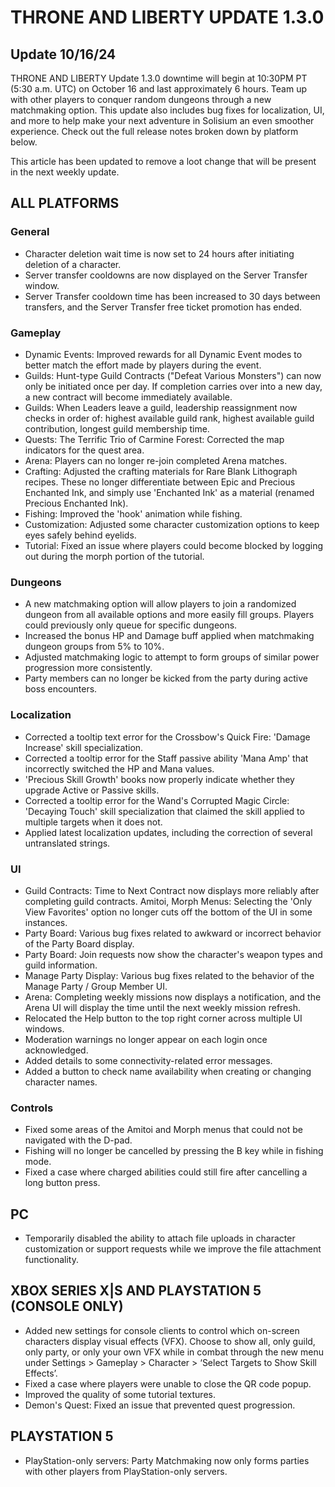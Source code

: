 # THRONE AND LIBERTY UPDATE 1.3.0
## Update 10/16/24
THRONE AND LIBERTY Update 1.3.0 downtime will begin at 10:30PM PT (5:30 a.m. UTC) on October 16 and last approximately 6 hours. Team up with other players to conquer random dungeons through a new matchmaking option. This update also includes bug fixes for localization, UI, and more to help make your next adventure in Solisium an even smoother experience. Check out the full release notes broken down by platform below.

This article has been updated to remove a loot change that will be present in the next weekly update.

## ALL PLATFORMS

### General

- Character deletion wait time is now set to 24 hours after initiating deletion of a character.
- Server transfer cooldowns are now displayed on the Server Transfer window.
- Server Transfer cooldown time has been increased to 30 days between transfers, and the Server Transfer free ticket promotion has ended.

### Gameplay

- Dynamic Events: Improved rewards for all Dynamic Event modes to better match the effort made by players during the event.
- Guilds: Hunt-type Guild Contracts ("Defeat Various Monsters") can now only be initiated once per day. If completion carries over into a new day, a new contract will become immediately available.
- Guilds: When Leaders leave a guild, leadership reassignment now checks in order of: highest available guild rank, highest available guild contribution, longest guild membership time.
- Quests: The Terrific Trio of Carmine Forest: Corrected the map indicators for the quest area.
- Arena: Players can no longer re-join completed Arena matches.
- Crafting: Adjusted the crafting materials for Rare Blank Lithograph recipes. These no longer differentiate between Epic and Precious Enchanted Ink, and simply use 'Enchanted Ink' as a material (renamed Precious Enchanted Ink).
- Fishing: Improved the 'hook' animation while fishing.
- Customization: Adjusted some character customization options to keep eyes safely behind eyelids.
- Tutorial: Fixed an issue where players could become blocked by logging out during the morph portion of the tutorial.

### Dungeons

- A new matchmaking option will allow players to join a randomized dungeon from all available options and more easily fill groups. Players could previously only queue for specific dungeons.
- Increased the bonus HP and Damage buff applied when matchmaking dungeon groups from 5% to 10%.
- Adjusted matchmaking logic to attempt to form groups of similar power progression more consistently.
- Party members can no longer be kicked from the party during active boss encounters.

### Localization

- Corrected a tooltip text error for the Crossbow's Quick Fire: 'Damage Increase' skill specialization.
- Corrected a tooltip error for the Staff passive ability 'Mana Amp' that incorrectly switched the HP and Mana values.
- 'Precious Skill Growth' books now properly indicate whether they upgrade Active or Passive skills.
- Corrected a tooltip error for the Wand's Corrupted Magic Circle: 'Decaying Touch' skill specialization that claimed the skill applied to multiple targets when it does not.
- Applied latest localization updates, including the correction of several untranslated strings.

### UI

- Guild Contracts: Time to Next Contract now displays more reliably after completing guild contracts.
Amitoi, Morph Menus: Selecting the 'Only View Favorites' option no longer cuts off the bottom of the UI in some instances.
- Party Board: Various bug fixes related to awkward or incorrect behavior of the Party Board display.
- Party Board: Join requests now show the character's weapon types and guild information.
- Manage Party Display: Various bug fixes related to the behavior of the Manage Party / Group Member UI.
- Arena: Completing weekly missions now displays a notification, and the Arena UI will display the time until the next weekly mission refresh.
- Relocated the Help button to the top right corner across multiple UI windows.
- Moderation warnings no longer appear on each login once acknowledged.
- Added details to some connectivity-related error messages.
- Added a button to check name availability when creating or changing character names.

### Controls

- Fixed some areas of the Amitoi and Morph menus that could not be navigated with the D-pad.
- Fishing will no longer be cancelled by pressing the B key while in fishing mode.
- Fixed a case where charged abilities could still fire after cancelling a long button press.

## PC

- Temporarily disabled the ability to attach file uploads in character customization or support requests while we improve the file attachment functionality.

## XBOX SERIES X|S AND PLAYSTATION 5 (CONSOLE ONLY)

- Added new settings for console clients to control which on-screen characters display visual effects (VFX). Choose to show all, only guild, only party, or only your own VFX while in combat through the new menu under Settings > Gameplay > Character > ‘Select Targets to Show Skill Effects’.
- Fixed a case where players were unable to close the QR code popup.
- Improved the quality of some tutorial textures.
- Demon's Quest: Fixed an issue that prevented quest progression.

## PLAYSTATION 5

- PlayStation-only servers: Party Matchmaking now only forms parties with other players from PlayStation-only servers.